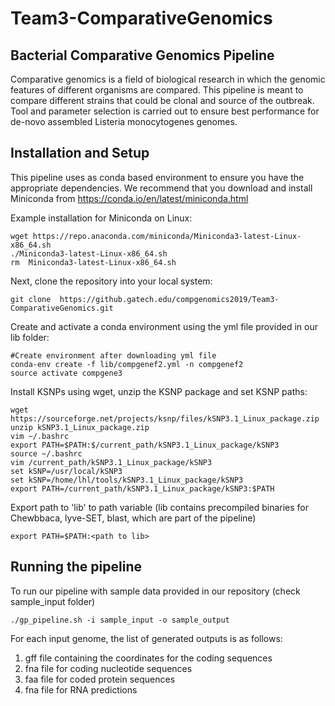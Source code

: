 # Team3-ComparativeGenomics

## Bacterial Comparative Genomics Pipeline

Comparative genomics is a field of biological research in which the genomic features of different organisms are compared. This pipeline is meant to compare different strains that could be clonal and source of the outbreak. Tool and parameter selection is carried out to ensure best performance for de-novo assembled Listeria monocytogenes genomes.

## Installation and Setup 

This pipeline uses as conda based environment to ensure you have the appropriate dependencies. We recommend that you download and install Miniconda from https://conda.io/en/latest/miniconda.html

Example installation for Miniconda on Linux:
```
wget https://repo.anaconda.com/miniconda/Miniconda3-latest-Linux-x86_64.sh
./Miniconda3-latest-Linux-x86_64.sh
rm  Miniconda3-latest-Linux-x86_64.sh
```

Next, clone the repository into your local system:

```
git clone  https://github.gatech.edu/compgenomics2019/Team3-ComparativeGenomics.git
```

Create and activate a conda environment using the yml file provided in our lib folder:

```
#Create environment after downloading yml file
conda-env create -f lib/compgenef2.yml -n compgenef2
source activate compgene3
```

Install KSNPs using wget, unzip the KSNP package and set KSNP paths:
```
wget https://sourceforge.net/projects/ksnp/files/kSNP3.1_Linux_package.zip
unzip kSNP3.1_Linux_package.zip
vim ~/.bashrc
export PATH=$PATH:$/current_path/kSNP3.1_Linux_package/kSNP3
source ~/.bashrc
vim /current_path/kSNP3.1_Linux_package/kSNP3
set kSNP=/usr/local/kSNP3
set kSNP=/home/lhl/tools/kSNP3.1_Linux_package/kSNP3
export PATH=/current_path/kSNP3.1_Linux_package/kSNP3:$PATH
```

Export path to 'lib' to path variable (lib contains precompiled binaries for Chewbbaca, lyve-SET, blast,  which are part of the pipeline)
```
export PATH=$PATH:<path to lib>
```

## Running the pipeline

To run our pipeline with sample data provided in our repository (check sample_input folder)

```
./gp_pipeline.sh -i sample_input -o sample_output
```

For each input genome, the list of generated outputs is as follows:
1. gff file containing the coordinates for the coding sequences
2. fna file for coding nucleotide sequences
3. faa file for coded protein sequences
3. fna file for RNA predictions

